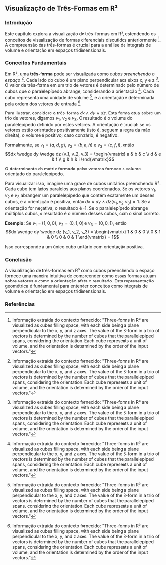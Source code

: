 ## Visualização de Três-Formas em R³

### Introdução
Este capítulo explora a visualização de três-formas em R³, estendendo os conceitos de visualização de formas diferenciais discutidos anteriormente [^1]. A compreensão das três-formas é crucial para a análise de integrais de volume e orientação em espaços tridimensionais.

### Conceitos Fundamentais
Em R³, uma **três-forma** pode ser visualizada como *cubos preenchendo o espaço* [^1]. Cada lado do cubo é um plano perpendicular aos eixos x, y e z [^1]. O valor da três-forma em um trio de vetores é determinado pelo número de cubos que o paralelepípedo abrange, considerando a orientação [^1]. Cada cubo representa uma unidade de volume [^1], e a orientação é determinada pela ordem dos vetores de entrada [^1].

Para ilustrar, considere a três-forma $dx \wedge dy \wedge dz$. Esta forma atua sobre um trio de vetores, digamos $v_1$, $v_2$ e $v_3$. O resultado é o volume do paralelepípedo definido por estes vetores. A orientação é crucial: se os vetores estão orientados positivamente (isto é, seguem a regra da mão direita), o volume é positivo; caso contrário, é negativo.

Formalmente, se $v_1 = (a, d, g)$, $v_2 = (b, e, h)$ e $v_3 = (c, f, i)$, então
$$dx \wedge dy \wedge dz (v_1, v_2, v_3) = \begin{vmatrix} a & b & c \\ d & e & f \\ g & h & i \end{vmatrix}$$

O determinante da matriz formada pelos vetores fornece o volume orientado do paralelepípedo.

Para visualizar isso, imagine uma grade de cubos unitários preenchendo R³. Cada cubo tem lados paralelos aos planos coordenados. Se os vetores $v_1$, $v_2$ e $v_3$ abrangem um paralelepípedo que contém exatamente um desses cubos, e a orientação é positiva, então $dx \wedge dy \wedge dz (v_1, v_2, v_3) = 1$. Se a orientação for negativa, o resultado é -1. Se o paralelepípedo abrange múltiplos cubos, o resultado é o número desses cubos, com o sinal correto.

**Exemplo:**
Se $v_1 = (1, 0, 0)$, $v_2 = (0, 1, 0)$ e $v_3 = (0, 0, 1)$, então
$$dx \wedge dy \wedge dz (v_1, v_2, v_3) = \begin{vmatrix} 1 & 0 & 0 \\ 0 & 1 & 0 \\ 0 & 0 & 1 \end{vmatrix} = 1$$

Isso corresponde a um único cubo unitário com orientação positiva.

### Conclusão
A visualização de três-formas em R³ como cubos preenchendo o espaço fornece uma maneira intuitiva de compreender como essas formas atuam sobre vetores e como a orientação afeta o resultado. Esta representação geométrica é fundamental para entender conceitos como integrais de volume e orientação em espaços tridimensionais.

### Referências
[^1]: Informação extraída do contexto fornecido: "Three-forms in R³ are visualized as cubes filling space, with each side being a plane perpendicular to the x, y, and z axes. The value of the 3-form in a trio of vectors is determined by the number of cubes that the parallelepiped spans, considering the orientation. Each cube represents a unit of volume, and the orientation is determined by the order of the input vectors."
<!-- END -->